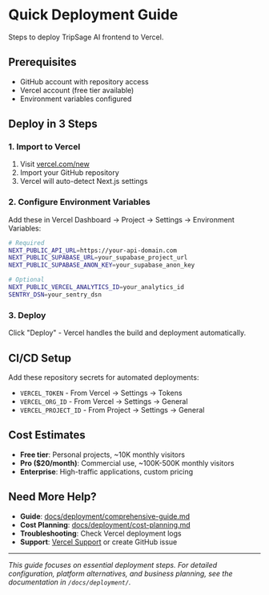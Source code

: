 # Quick Deployment Guide

Steps to deploy TripSage AI frontend to Vercel.

## Prerequisites

- GitHub account with repository access
- Vercel account (free tier available)
- Environment variables configured

## Deploy in 3 Steps

### 1. Import to Vercel

1. Visit [vercel.com/new](https://vercel.com/new)
2. Import your GitHub repository
3. Vercel will auto-detect Next.js settings

### 2. Configure Environment Variables

Add these in Vercel Dashboard → Project → Settings → Environment Variables:

```bash
# Required
NEXT_PUBLIC_API_URL=https://your-api-domain.com
NEXT_PUBLIC_SUPABASE_URL=your_supabase_project_url
NEXT_PUBLIC_SUPABASE_ANON_KEY=your_supabase_anon_key

# Optional
NEXT_PUBLIC_VERCEL_ANALYTICS_ID=your_analytics_id
SENTRY_DSN=your_sentry_dsn
```

### 3. Deploy

Click "Deploy" - Vercel handles the build and deployment automatically.

## CI/CD Setup

Add these repository secrets for automated deployments:

- `VERCEL_TOKEN` - From Vercel → Settings → Tokens
- `VERCEL_ORG_ID` - From Vercel → Settings → General  
- `VERCEL_PROJECT_ID` - From Project → Settings → General

## Cost Estimates

- **Free tier**: Personal projects, ~10K monthly visitors
- **Pro ($20/month)**: Commercial use, ~100K-500K monthly visitors
- **Enterprise**: High-traffic applications, custom pricing

## Need More Help?

- **Guide**: [docs/deployment/comprehensive-guide.md](../docs/deployment/comprehensive-guide.md)
- **Cost Planning**: [docs/deployment/cost-planning.md](../docs/deployment/cost-planning.md)
- **Troubleshooting**: Check Vercel deployment logs
- **Support**: [Vercel Support](https://vercel.com/support) or create GitHub issue

---
*This guide focuses on essential deployment steps. For detailed configuration, platform alternatives, and business planning, see the documentation in `/docs/deployment/`.*
